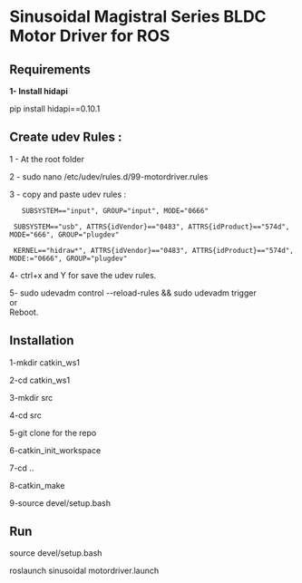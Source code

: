 <h1> Sinusoidal Magistral Series BLDC Motor Driver for ROS</h1>
<h2>Requirements</h2>
<strong><p>1- Install hidapi</p></strong>
</p>pip install hidapi==0.10.1</p>

<h2>Create udev Rules :</h2>

1 - At the root folder

2 - sudo nano /etc/udev/rules.d/99-motordriver.rules 

3 - copy and paste udev rules : 
     
	   SUBSYSTEM=="input", GROUP="input", MODE="0666"

     SUBSYSTEM=="usb", ATTRS{idVendor}=="0483", ATTRS{idProduct}=="574d", MODE="666", GROUP="plugdev"

     KERNEL=="hidraw*", ATTRS{idVendor}=="0483", ATTRS{idProduct}=="574d", MODE:="0666", GROUP="plugdev"

4- ctrl+x and Y for save the udev rules.

5- sudo udevadm control --reload-rules && sudo udevadm trigger <br/>
   or </br>
   Reboot.

<h2>Installation</h2>
<p>1-mkdir catkin_ws1</p>
<p>2-cd catkin_ws1</p>
<p>3-mkdir src</p>
<p>4-cd src</p>
<p>5-git clone for the repo</p>
<p>6-catkin_init_workspace</p>
<p>7-cd ..</p>
<p>8-catkin_make</p>
<p>9-source devel/setup.bash</p>

<h2>Run</h2>
<p>source devel/setup.bash</p>
<p>roslaunch sinusoidal motordriver.launch</p>
